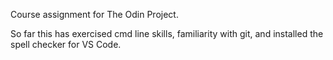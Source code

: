 Course assignment for The Odin Project. 

So far this has exercised cmd line skills, familiarity with git, and installed the spell checker for VS Code. 

